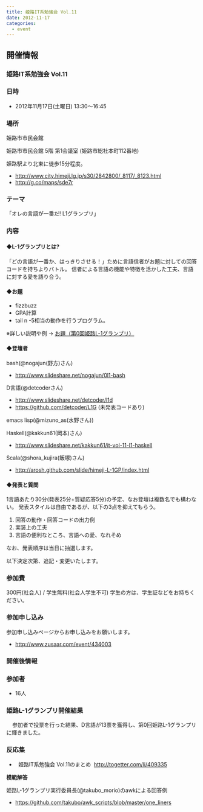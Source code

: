 ```yaml
---
title: 姫路IT系勉強会 Vol.11
date: 2012-11-17
categories:
  - event
---
```


開催情報
--------

### 姫路IT系勉強会 Vol.11

### 日時

-   2012年11月17日(土曜日) 13:30～16:45

### 場所

姫路市市民会館

姫路市市民会館 5階 第1会議室 (姫路市総社本町112番地)

姫路駅より北東に徒歩15分程度。

-   <http://www.city.himeji.lg.jp/s30/2842800/_8117/_8123.html>
-   <http://g.co/maps/sde7r>

### テーマ

「オレの言語が一番だ! L1グランプリ」

### 内容

#### ◆L-1グランプリとは?

「どの言語が一番か、はっきりさせる！」ために言語信者がお題に対しての回答コードを持ちよりバトル。 信者による言語の機能や特徴を活かした工夫、言語に対する愛を語り合う。

#### ◆お題

-   fizzbuzz
-   GPA計算
-   tail n -5相当の動作を行うプログラム。

※詳しい説明や例 → [お題（第0回姫路L-1グランプリ）](https://sites.google.com/site/himejiitstudy/history/20121117/questions)

#### ◆登壇者

bash(@nogajun(野方)さん)

-   <http://www.slideshare.net/nogajun/0l1-bash>

D言語(@detcoderさん)

-   <http://www.slideshare.net/detcoder/l1d>
-   <https://github.com/detcoder/L1G> (未発表コードあり)

emacs lisp(@mizuno\_as(水野さん))

Haskell(@kakkun61(岡本)さん)

-   <http://www.slideshare.net/kakkun61/it-vol-11-l1-haskell>

Scala(@shora\_kujira(飯塚)さん)

-   <http://arosh.github.com/slide/himeji-L-1GP/index.html>

#### ◆発表と質問

1言語あたり30分(発表25分+質疑応答5分)の予定、なお登壇は複数名でも構わない。
発表スタイルは自由であるが、以下の3点を抑えてもらう。

1.  回答の動作・回答コードの出力例
2.  実装上の工夫
3.  言語の便利なところ、言語への愛、なれそめ

なお、発表順序は当日に抽選します。

以下決定次第、追記・変更いたします。

### 参加費

300円(社会人) / 学生無料(社会人学生不可) 学生の方は、学生証などをお持ちください。

### 参加申し込み

参加申し込みページからお申し込みをお願いします。

-   <http://www.zusaar.com/event/434003>

### 開催後情報

### 参加者

-   16人

### 姫路L-1グランプリ開催結果

    参加者で投票を行った結果、D言語が13票を獲得し、第0回姫路L-1グランプリに輝きました。

### 反応集

-     姫路IT系勉強会 Vol.11のまとめ  <http://togetter.com/li/409335>

**模範解答**

姫路L-1グランプリ実行委員長(@takubo\_morio)のawkによる回答例
-   <https://github.com/takubo/awk_scripts/blob/master/one_liners>
